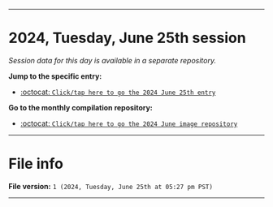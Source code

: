 
***

# 2024, Tuesday, June 25th session

_Session data for this day is available in a separate repository._

**Jump to the specific entry:**

- [:octocat: `Click/tap here to go the 2024 June 25th entry`](https://github.com/seanpm2001/SeansLifeArchive_Images_ModernSmurfsVillage_Y2024_V6/tree/SeansLifeArchive_ModernSmurfsVillage_Y2024_V6_Main-dev/2024/06_June/25/)

**Go to the monthly compilation repository:**

- [:octocat: `Click/tap here to go the 2024 June image repository`](https://github.com/seanpm2001/SeansLifeArchive_Images_ModernSmurfsVillage_Y2024_V6/)

***

# File info

**File version:** `1 (2024, Tuesday, June 25th at 05:27 pm PST)`

***
